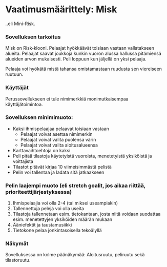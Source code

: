 # Vaatimusmäärittely: Misk

..eli Mini-Risk.

### Sovelluksen tarkoitus

Misk on Risk-klooni. Pelaajat hyökkäävät toisiaan vastaan vallatakseen alueita. Pelaajat saavat joukkoja kunkin vuoron alussa hallussa pitämiensä alueiden arvon mukaisesti. Peli loppuun kun jäljellä on yksi pelaaja.

Pelaaja voi hyökätä mistä tahansa omistamastaan ruudusta sen viereiseen ruutuun.

### Käyttäjät

Perussovellukseen ei tule nimimerkkiä monimutkaisempaa käyttäjätoimintoa. 

### Sovelluksen minimimuoto:

- Kaksi ihmispelaajaa pelaavat toisiaan vastaan
    - Pelaajat voivat asettaa nimimerkin
    - Pelaajat voivat valita puolensa värin
    - Pelaajat voivat valita aloitusalueensa
- Karttavaihtoehtoja on kaksi
- Peli pitää tilastoja käytetyistä vuoroista, menetetyistä yksiköistä ja voittajista
- Tilastot pitävät kirjaa 10 viimeisimmästä pelistä
- Pelin voi tallentaa ja ladata sitä jatkaakseen

### Pelin laajempi muoto (eli stretch goalit, jos aikaa riittää, prioriteettijärjestyksessa)

1. Ihmispelaajia voi olla 2-4 (tai miksei useampiakin)
2. Tallennettuja pelejä voi olla useita
3. Tilastoja tallennetaan esim. tietokantaan, josta niitä voidaan suodattaa esim. menetettyjen yksiköiden määrän mukaan
4. Ääniefektit ja taustamusiikki
5. Tietokone pelaa jonkintasoisella tekoälyllä

### Näkymät

Sovelluksessa on kolme päänäkymää: Aloitusruutu, peliruutu sekä tilastoruutu.